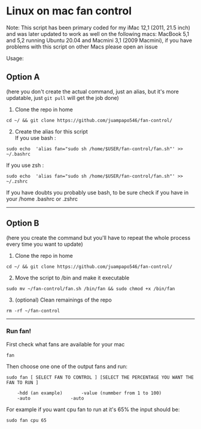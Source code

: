 # Linux on mac fan control
Note: This script has been  primary coded for my iMac 12,1 (2011, 21.5 inch) and was later updated to work as well on the following macs: MacBook 5,1 and 5,2 running Ubuntu 20.04 and Macmini 3,1 (2009 Macmini), if you have problems with this script on other Macs please open an issue

Usage:
## Option A 
(here you don't create the actual command, just an alias, but it's more updatable, just `git pull` will get the job done)


1. Clone the repo in home 
```
cd ~/ && git clone https://github.com/juampapo546/fan-control/
```

2. Create the alias for this script <br> 
If you use bash :
 ```
 sudo echo  'alias fan="sudo sh /home/$USER/fan-control/fan.sh"' >> ~/.bashrc
 ```
If you use zsh :
 ```
 sudo echo  'alias fan="sudo sh /home/$USER/fan-control/fan.sh"' >> ~/.zshrc
 ```
If you have doubts you probably use bash, to be sure check if you have in your /home .bashrc or .zshrc 
___

## Option B
(here you create the command but you'll have to repeat the whole process every time you want to update)

1. Clone the repo in home <br>
```
cd ~/ && git clone https://github.com/juampapo546/fan-control/
```

2. Move the script to /bin and make it executable <br>
``` 
sudo mv ~/fan-control/fan.sh /bin/fan && sudo chmod +x /bin/fan 
```

3. (optional) Clean remainings of the repo <br>
```
rm -rf ~/fan-control 
```

____

### Run fan!

First check what fans are available for your mac

```
fan
```
Then choose one one of the output fans and run:

``` 
sudo fan [ SELECT FAN TO CONTROL ] [SELECT THE PERCENTAGE YOU WANT THE FAN TO RUN ] 

	-hdd (an example)		-value (nummber from 1 to 100)  
	-auto				-auto 	 
```
For example if you want cpu fan to run at it's 65% the input should be: <br>

```
sudo fan cpu 65
```
